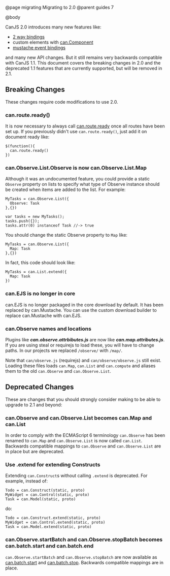 @page migrating Migrating to 2.0
@parent guides 7

@body

CanJS 2.0 introduces many new features like:

 - [2 way bindings](../docs/can.view.bindings.can-value.html)
 - custom elements with [can.Component](../docs/can.Component.html)
 - [mustache event bindings](../docs/can.Component.html)

and many new API changes.  But it still remains very backwards compatible with
CanJS 1.1.  This document covers the breaking changes in 2.0 and the deprecated 1.1 features
that are currently supported, but will be removed in 2.1.

## Breaking Changes

These changes require code modifications to use 2.0.

### can.route.ready()

It is now necessary to always call [can.route.ready](../docs/can.route.html) once 
all routes have been set up. If you previously didn't 
use `can.route.ready()`, just add it on document ready like:

    $(function(){
      can.route.ready()
    })


### can.Observe.List.Observe is now can.Observe.List.Map

Although it was an undocumented feature, you could
provide a static `Observe` property on lists to
specify what type of Observe instance should be created
when items are added to the list.  For example:

    MyTasks = can.Observe.List({
      Observe: Task
    },{})

    var tasks = new MyTasks();
    tasks.push({});
    tasks.attr(0) instanceof Task //-> true
    
You should change the static Observe property to
`Map` like:

    MyTasks = can.Observe.List({
      Map: Task
    },{})

In fact, this code should look like:

    MyTasks = can.List.extend({
      Map: Task
    })

### can.EJS is no longer in core

can.EJS is no longer packaged in the core download by default. It has
been replaced by can.Mustache. You
can use the custom download builder to replace can.Mustache with 
can.EJS.

### can.Observe names and locations

Plugins like ___can.observe.attrbibutes.js___ are now like 
___can.map.attributes.js___.  If you are using steal or requirejs to
load these, you will have to change paths.  In our projects we
replaced `/observe/` with `/map/`.  

Note that `can/observe.js` (requirejs) and `can/observe/observe.js`
still exist.  Loading these files loads `can.Map`, `can.List` and
`can.compute` and aliases them to the old `can.Observe` and
`can.Observe.List`.

## Deprecated Changes

These are changes that you should strongly consider making to be able to upgrade 
to 2.1 and beyond:

### can.Observe and can.Observe.List becomes can.Map and can.List

In order to comply with the ECMAScript 6 terminology `can.Observe` has 
been renamed to `can.Map` and `can.Observe.List` is now 
called `can.List`. Backwards compatible mappings 
to `can.Observe` and `can.Observe.List` are in place 
but are deprecated.

### Use .extend for extending Constructs

Extending `can.Construct`s without calling `.extend` is 
deprecated.  For example, instead of:

    Todo = can.Construct(static, proto)
    MyWidget = can.Control(static, proto)
    Task = can.Model(static, proto)

do:

    Todo = can.Construct.extend(static, proto)
    MyWidget = can.Control.extend(static, proto)
    Task = can.Model.extend(static, proto)


### can.Observe.startBatch and can.Observe.stopBatch becomes can.batch.start and can.batch.end

`can.Observe.startBatch` 
and `can.Observe.stopBatch` are now available as [can.batch.start](../docs/can.batch.start.html) 
and [can.batch.stop](../docs/can.batch.stop.html). Backwards compatible mappings are in place.

